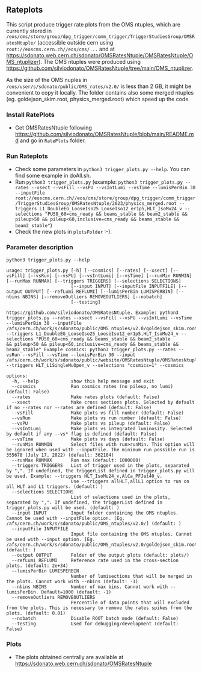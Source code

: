 ## Rateplots
This script produce trigger rate plots from the OMS ntuples, which are currently stored in `/eos/cms/store/group/dpg_trigger/comm_trigger/TriggerStudiesGroup/OMSRatesNtuple/` (accessible outside cern using `root://eoscms.cern.ch//eos/cms/...` and at https://sdonato.web.cern.ch/sdonato/OMSRatesNtuple/OMSRatesNtuple/OMS_ntuplizer). The OMS ntuples were produced using https://github.com/silviodonato/OMSRatesNtuple/tree/main/OMS_ntuplizer. 

As the size of the OMS nuples in `/eos/user/s/sdonato/public/OMS_rates/v2.0/` is less than 2 GB, it might be convenient to copy it locally.
The folder contains also some merged ntuples (eg. goldejson_skim.root, physics_merged.root) which speed up the code.


### Install RatePlots
- Get OMSRatesNtuple following https://github.com/silviodonato/OMSRatesNtuple/blob/main/README.md and go in `RatePlots` folder.

### Run Rateplots
- Check some parameters in `python3 trigger_plots.py --help`. You can find some example in doAll.sh.
- Run `python3 trigger_plots.py` (example: `python3 trigger_plots.py --rates --xsect --vsFill --vsPU --vsIntLumi --vsTime --lumisPerBin 30 --inputFile
root://eoscms.cern.ch//eos/cms/store/group/dpg_trigger/comm_trigger/TriggerStudiesGroup/OMSRatesNtuple/2023/physics_merged.root --triggers L1_DoubleEG_LooseIso25_LooseIso12_er1p5,HLT_IsoMu24_v --selections "PU50_60=cms_ready && beams_stable && beam2_stable
&& pileup>50 && pileup<60,inclusive=cms_ready && beams_stable && beam2_stable"`)
- Check the new plots in `plotsFolder` :-).

### Parameter description
```
python3 trigger_plots.py --help
```

```
usage: trigger_plots.py [-h] [--cosmics] [--rates] [--xsect] [--vsFill] [--vsRun] [--vsPU] [--vsIntLumi] [--vsTime] [--runMin RUNMIN] [--runMax RUNMAX] [--triggers TRIGGERS] [--selections SELECTIONS]
                        [--input INPUT] [--inputFile INPUTFILE] [--output OUTPUT] [--refLumi REFLUMI] [--lumisPerBin LUMISPERBIN] [--nbins NBINS] [--removeOutliers REMOVEOUTLIERS] [--nobatch]
                        [--testing]

https://github.com/silviodonato/OMSRatesNtuple. Example: python3 trigger_plots.py --rates --xsect --vsFill --vsPU --vsIntLumi --vsTime --lumisPerBin 30 --inputFile
/afs/cern.ch/work/s/sdonato/public/OMS_ntuples/v2.0/goldejson_skim.root --triggers L1_DoubleEG_LooseIso25_LooseIso12_er1p5,HLT_IsoMu24_v --selections "PU50_60=cms_ready && beams_stable && beam2_stable
&& pileup>50 && pileup<60,inclusive=cms_ready && beams_stable && beam2_stable" Example cosmics: python3 trigger_plots.py --rates --vsRun --vsFill --vsTime --lumisPerBin 30 --input
/afs/cern.ch/work/s/sdonato/public/website/OMSRatesNtuple/OMSRatesNtuple/OMS_ntuplizer/2023/ --triggers HLT_L1SingleMuOpen_v --selections "cosmics=1" --cosmics

options:
  -h, --help            show this help message and exit
  --cosmics             Run cosmics rates (no pileup, no lumi) (default: False)
  --rates               Make rates plots (default: False)
  --xsect               Make cross sections plots. Selected by default if no --rates nor --rates are defined (default: False)
  --vsFill              Make plots vs fill number (default: False)
  --vsRun               Make plots vs run number (default: False)
  --vsPU                Make plots vs pileup (default: False)
  --vsIntLumi           Make plots vs integrated luminosity. Selected by default if any --vs* flag is defined (default: False)
  --vsTime              Make plots vs days (default: False)
  --runMin RUNMIN       Select files with run>runMin. This option will be ignored when used with --inputFile. The minimum run possible run is 355678 (July 17, 2022) (default: 362104)
  --runMax RUNMAX       Run max (default: 1000000)
  --triggers TRIGGERS   List of trigger used in the plots, separated by ",". If undefined, the triggerList defined in trigger_plots.py will be used. Example: --triggers HLT_IsoMu24_v,AlCa_PFJet40_v.
                        Use --triggers allHLT,allL1 option to run on all HLT and L1 triggers. (default: )
  --selections SELECTIONS
                        List of selections used in the plots, separated by ",". If undefined, the triggerList defined in trigger_plots.py will be used. (default: )
  --input INPUT         Input folder containing the OMS ntuples. Cannot be used with --inputFile option. [Eg. /afs/cern.ch/work/s/sdonato/public/OMS_ntuples/v2.0/] (default: )
  --inputFile INPUTFILE
                        Input file containing the OMS ntuples. Cannot be used with --input option. [Eg. /afs/cern.ch/work/s/sdonato/public/OMS_ntuples/v2.0/goldejson_skim.root] (default: )
  --output OUTPUT       Folder of the output plots (default: plots/)
  --refLumi REFLUMI     Reference rate used in the cross-section plots. (default: 2e+34)
  --lumisPerBin LUMISPERBIN
                        Number of lumisections that will be merged in the plots. Cannot work with --nbins (default: -1)
  --nbins NBINS         Number of max bins. Cannot work with --lumisPerBin. Default=1000 (default: -1)
  --removeOutliers REMOVEOUTLIERS
                        Percentile of data points that will excluded from the plots. This is necessary to remove the rates spikes from the plots. (default: 0.01)
  --nobatch             Disable ROOT batch mode (default: False)
  --testing             Used for debugging/development (default: False)
```

### Plots

- The plots obtained centrally are available at https://sdonato.web.cern.ch/sdonato/OMSRatesNtuple
